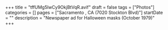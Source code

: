 +++
title = "tffUMg5lwCy9OkjBtVqR.avif"
draft = false
tags = ["Photos"]
categories = []
pages = ["Sacramento , CA (7020 Stockton Blvd)"]
startDate = ""
description = "Newspaper ad for Halloween masks (October 1979)"
+++
